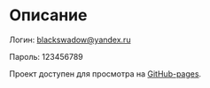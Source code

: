 # Описание

Логин: blackswadow@yandex.ru

Пароль: 123456789

Проект доступен для просмотра на [GitHub-pages](https://tbsthemountainssay.github.io/social-network).

